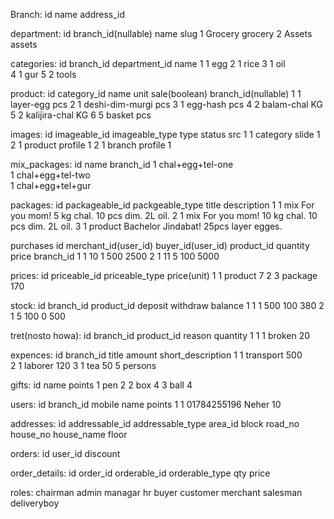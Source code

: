 Branch:
id 	name 	 address_id


department:
id 	branch_id(nullable) 	name 		slug
1 				Grocery 	grocery
2 				Assets 	assets

categories:
id 	branch_id	department_id		name 
1			1			egg
2			1			rice
3			1			oil 	
4 			1			gur
5			2			tools

product:
id 	category_id		name 	 		unit	sale(boolean) 	branch_id(nullable)
1 	1			layer-egg		pcs
2	1			deshi-dim-murgi	pcs
3 	1			egg-hash		pcs
4 	2 			balam-chal		KG
5 	2  			kalijira-chal		KG
6 	5			basket			pcs 		

images:
id 	imageable_id 	imageable_type 	type 		status  	src
1 	1			category 		slide 		1
2 	1 			product 		profile 		1
2 	1 			branch 		profile 		1

mix_packages:
id 	name			branch_id
1 	chal+egg+tel-one	
1 	chal+egg+tel-two	
1 	chal+egg+tel+gur	

packages:
id 	packageable_id 	packgeable_type 	title 				description
1	1			mix 			For you mom!			5 kg chal. 10 pcs dim. 2L oil.
2	1			mix 			For you mom!			10 kg chal. 10 pcs dim. 2L oil.
3	1			product 		Bachelor Jindabat!		25pcs layer egges.

purchases
id 	merchant_id(user_id)  	buyer_id(user_id)	product_id 	quantity 		price 		branch_id
1	1				10			1		500		2500
2	1				11			5		100		5000	

prices:
id 	priceable_id 		priceable_type 	price(unit)
1 	1			product 		7
2 	3			package 		170 		


stock: 
id	branch_id 	product_id  	deposit 	withdraw  	balance
1	1		1		500		100		380	
2	1		5		100		 0		500

tret(nosto howa):
id	branch_id	product_id 	reason  	quantity 
1	1		1		broken		20

expences:
id 	branch_id 	title 		amount 	short_description
1 	1		transport	500		
2 	1		laborer 	120
3 	1		tea 		50		5 persons


gifts:
id 	name		points
1 	pen		2
2 	box		4
3 	ball		4

users:
id 	branch_id 	mobile 		name 		points
1 	1		01784255196 	Neher 		10

addresses:
id   addressable_id      addressable_type 	area_id      block      road_no      house_no        house_name   	floor

orders:
id 	user_id 	discount 	

order_details:
id  	order_id 	orderable_id 		orderable_type 	 qty 	price 	

roles:
chairman
admin
managar
hr
buyer
customer
merchant
salesman
deliveryboy





